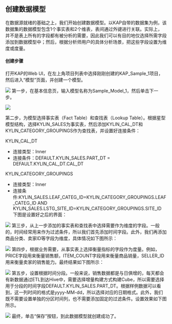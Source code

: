  ## 创建数据模型在数据源就绪的基础之上，我们开始创建数据模型。以KAP自带的数据集为例，该数据集的数据模型包含1个事实表和2个维表，表间通过外键进行关联。实际上，并不是表上所有的字段都有被分析的需要，因此我们可以有目的地仅选择所需字段添加到数据模型中；然后，根据分析师用户的具体分析场景，把这些字段设置为维度或度量。#### 创建步骤打开KAP的Web UI，在左上角项目列表中选择刚刚创建的KAP_Sample_1项目，然后进入“模型”页面，并创建一个模型。![](/images/molap/datamodel_1.png)第一步，在基本信息页，输入模型名称为Sample_Model_1，然后单击下一步。![](/images/molap/datamodel_2.png)第二步，为模型选择事实表（Fact Table）和查找表（Lookup Table）。根据星型模型结构，选择KYLIN\_SALES为事实表，然后添加KYLIN\_CAL\_DT和KYLIN\_CATEGORY\_GROUPINGS作为查找表，并设置好连接条件：KYLIN\_CAL\_DT* 连接类型：Inner* 连接条件：DEFAULT.KYLIN\_SALES.PART_DT = DEFAULT.KYLIN\_CAL\_DT.CAL\_DTKYLIN\_CATEGORY_GROUPINGS* 连接类型：Inner* 连接条件:KYLIN_SALES.LEAF_CATEG_ID=KYLIN\_CATEGORY\_GROUPINGS.LEAF_CATEG_IDAND KYLIN_SALES.LSTG_SITE_ID=KYLIN\_CATEGORY\_GROUPINGS.SITE_ID下图是设置好之后的界面：![](/images/molap/datamodel_3.png)第三步，从上一步添加的事实表和查找表中选择需要作为维度的字段。一般的，时间经常用来作为过滤条件，所以我们首先添加时间字段。此外，我们再添加商品分类、卖家ID等字段为维度，具体情况如下图所示：![](/images/molap/datamodel_4.png)第四步，根据业务需要，从事实表上选择衡量指标的字段作为度量。例如，PRICE字段用来衡量销售额，ITEM_COUNT字段用来衡量商品销量，SELLER_ID用来衡量卖家的销售能力。最终结果如下图所示：![](/images/molap/datamodel_5.png)第五步，设置根据时间分段。一般来说，销售数据都是与日俱增的，每天都会有新数据通过ETL到达Hive中，需要选择增量构建方式构建Cube，所以需要选择用于分段的时间字段DEFAULT.KYLIN_SALES.PART_DT。根据样例数据可以看到，这一列时间的格式是yyyy-MM-dd，所以选择对应的日期格式。此外，我们既不需要设置单独的分区时间列，也不需要添加固定的过滤条件。设置效果如下图所示。![](/images/molap/datamodel_6.png)最终，单击“保存”按钮，到此数据模型就创建成功了。